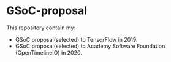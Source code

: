 # GSoC-proposal

This repository contain my:
- GSoC proposal(selected) to TensorFlow in 2019.
- GSoC proposal(selected) to Academy Software Foundation (OpenTimelineIO) in 2020.
